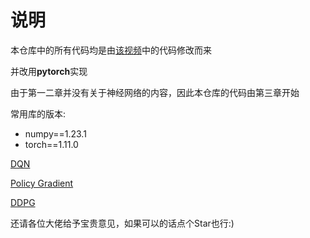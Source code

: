 # 说明
本仓库中的所有代码均是由[该视频](https://www.bilibili.com/video/BV1yv411i7xd?vd_source=d8ac0773b41304877a16e8a3ab46f066)中的代码修改而来


并改用**pytorch**实现

由于第一二章并没有关于神经网络的内容，因此本仓库的代码由第三章开始

常用库的版本:
- numpy==1.23.1
- torch==1.11.0

[DQN](lesson3/dqn/train.py)

[Policy Gradient](lesson4/policy_gradient/train.py)

[DDPG](lesson5/ddpg/train.py)

还请各位大佬给予宝贵意见，如果可以的话点个Star也行:)